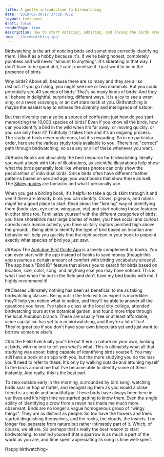 ```yaml
---
title: A gentle introduction to birdwatching
date: '2019-05-30T17:37:26.785Z'
layout: text-post
draft: false
renderPage: true
description: How to start noticing, admiring, and loving the birds around you
img: './birdwatching.jpg'
---
```


Birdwatching is the art of noticing birds and sometimes correctly identifying them. I like it as a hobby because it's, if we're being honest, completely pointless and will never "amount to anything". It's liberating in that way. I don't have to be good at it, I can't monetize it. I just want to be in the presence of birds.

Why birds? Above all, because there are so many and they are all so distinct. If you go hiking, you might see one or two mammals. But you could potentially see 40 species of birds! That's so many kinds of birds! And they all behave in delightful, surprising, different ways. It is a joy to see a wren sing, or a raven scavenge, or an owl stare back at you. Birdwatching is maybe the easiest way to witness the diversity and intelligence of nature.

But that diversity can also be a source of confusion: just how do you start memorizing the 10,000 species of birds? Even if you know all the birds, how can you identify a bird in the wild when it's far away, or moving quickly, or you can only hear it? Truthfully it takes time and it's an ongoing process. The study of birds never quite ends, but it's rewarding. So in no particular order, here are the various study tools available to you. There's no "correct" path through birdwatching, so use any or all of these whenever you want. 

##Books
Books are absolutely the best resource for birdwatching. Ideally you want a book with lots of illustrations, as scientific illustrations help show what the birds generally look like whereas photos can only show the peculiarities of individual birds. Since birds often have different feather patterns based on sex and age, you want books that show these as well. The [Sibley guides](https://www.sibleyguides.com/product-category/books/) are fantastic and what I personally use.

When you get a birding book, it's helpful to take a quick skim through it and see if there are already birds you can identify. Crows, pigeons, and robins might be a good place to start. Read about the "birding" way of identifying them (body size, eye color, wingspan, etc) and start noticing those features in other birds too. Familiarize yourself with the different categories of birds: you have shorebirds near large bodies of water, you have social and curious corvids near human activity, you have solitary raptors perched high above the ground... Being able to identify the type of bird based on location and behavior will help you quickly find the right section in your book to pinpoint exactly what species of bird you just saw.

##Apps
The [Audubon Bird Guide App](https://www.audubon.org/app) is a lovely complement to books. You can even start with the app instead of books to save money (though this app assumes a certain amount of comfort with birding vocabulary already). The app has a "Bird ID" feature that allows you to search for birds based on location, size, color, song, and anything else you may have noticed. This is what I use when I'm out in the field and don't have my bird books with me. I highly recommend it!

##Classes
Ultimately nothing has been as beneficial to me as taking birdwatching classes. Being out in the field with an expert is incredible: they'll help you notice what to notice, and they'll be able to answer all the questions you have. I've taken a class at the local city college, attended birdwatching tours at the botanical garden, and found more trips through the local Audubon branch. These are usually free or at least affordable, since capitalism has yet to ruin birdwatching, and they're a lot of fun! They're great too if you don't have your own binoculars yet and just want to borrow someone else's. 

##In the Field
Eventually you'll be out there in nature on your own, looking at birds, with no one to tell you what's what. This is ultimately what all that studying was about: being capable of identifying birds yourself. You may still have a book or an app with you, but the more studying you do the less you'll need to refer to these. It's only by walking outside and attuning myself to the birds around me that I've become able to identify some of them instantly. And really, this is the best part. 

To step outside early in the morning, surrounded by bird song, watching birds soar or hop or flutter, and recognizing them as you would a close friend is a simple and beautiful joy. These birds have always been here in our lives and it's high time we started getting to know them. Even the single ability of identifying a crow from a raven has made me much more observant. Birds are no longer a vague homogenous group of "wingy things". They are as distinct as people. So too have the flowers and trees started disguishing themselves, and the rocks, the clouds, the insects. I no longer feel separate from nature but rather intimately part of it. Which, of course, we all are. So perhaps that's really the best reason to start birdwatching: to remind yourself that a sparrow is as much a part of the world as you are, and time spent appreciating its song is time well-spent.

Happy birdwatching~
